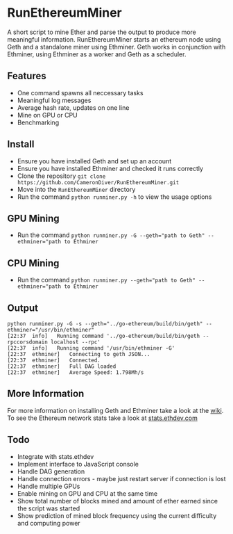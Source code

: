 # RunEthereumMiner
A short script to mine Ether and parse the output to produce more meaningful information. RunEthereumMiner starts an ethereum node using Geth and a standalone miner using Ethminer. Geth works in conjunction with Ethminer, using Ethminer as a worker and Geth as a scheduler.

## Features
* One command spawns all neccessary tasks
* Meaningful log messages
* Average hash rate, updates on one line
* Mine on GPU or CPU
* Benchmarking

## Install
* Ensure you have installed Geth and set up an account
* Ensure you have installed Ethminer and checked it runs correctly
* Clone the repository `git clone https://github.com/CameronDiver/RunEthereumMiner.git`
* Move into the `RunEthereumMiner` directory 
* Run the command `python runminer.py -h` to view the usage options

## GPU Mining
* Run the command `python runminer.py -G --geth="path to Geth" --ethminer="path to Ethminer`

## CPU Mining
* Run the command `python runminer.py --geth="path to Geth" --ethminer="path to Ethminer`

## Output
```
python runminer.py -G -s --geth="../go-ethereum/build/bin/geth" --ethminer="/usr/bin/ethminer"
[22:37  info]	Running command '../go-ethereum/build/bin/geth --rpccorsdomain localhost --rpc'
[22:37  info]	Running command '/usr/bin/ethminer -G'
[22:37  ethminer]	Connecting to geth JSON... 
[22:37  ethminer]	Connected.
[22:37  ethminer]	Full DAG loaded 
[22:37  ethminer]	Average Speed: 1.798Mh/s 
```

## More Information
For more information on installing Geth and Ethminer take a look at the [wiki](http://ethereum.gitbooks.io/frontier-guide/content/mining.html).
To see the Ethereum network stats take a look at [stats.ethdev.com](https://stats.ethdev.com/)

## Todo
* Integrate with stats.ethdev
* Implement interface to JavaScript console
* Handle DAG generation
* Handle connection errors - maybe just restart server if connection is lost
* Handle multiple GPUs
* Enable mining on GPU and CPU at the same time
* Show total number of blocks mined and amount of ether earned since the script was started
* Show prediction of mined block frequency using the current difficulty and computing power

